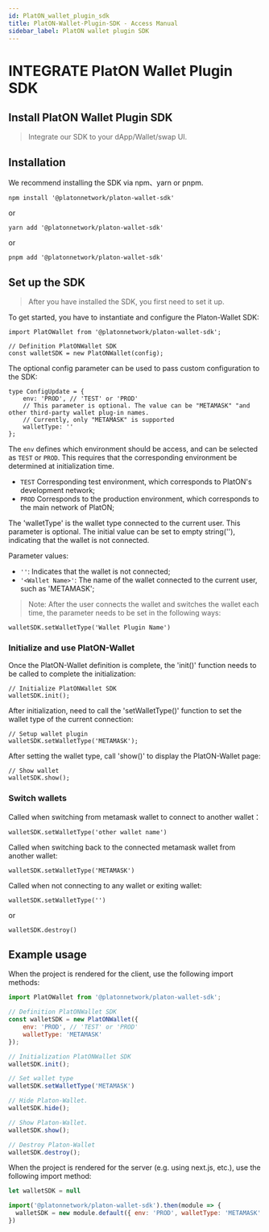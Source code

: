 ```yaml
---
id: PlatON_wallet_plugin_sdk
title: PlatON-Wallet-Plugin-SDK - Access Manual
sidebar_label: PlatON wallet plugin SDK
---
```


# INTEGRATE PlatON Wallet Plugin SDK

## Install PlatON Wallet Plugin SDK

> Integrate our SDK to your dApp/Wallet/swap UI.

## Installation

We recommend installing the SDK via npm、yarn or pnpm.

```
npm install '@platonnetwork/platon-wallet-sdk'
```

or

```
yarn add '@platonnetwork/platon-wallet-sdk'
```

or

```
pnpm add '@platonnetwork/platon-wallet-sdk'
```


## Set up the SDK

> After you have installed the SDK, you first need to set it up.

To get started, you have to instantiate and configure the Platon-Wallet SDK:

```
import PlatOWallet from '@platonnetwork/platon-wallet-sdk';

// Definition PlatONWallet SDK
const walletSDK = new PlatONWallet(config);
```

The optional config parameter can be used to pass custom configuration to the SDK:

```
type ConfigUpdate = {
    env: 'PROD', // 'TEST' or 'PROD'
	// This parameter is optional. The value can be "METAMASK" "and other third-party wallet plug-in names. 
	// Currently, only "METAMASK" is supported
	walletType: ''	
};
```

The `env` defines which environment should be access, and can be selected as `TEST` or `PROD`. This requires that 
the corresponding environment be determined at initialization time.

- `TEST` Corresponding test environment, which corresponds to PlatON's development network;
- `PROD` Corresponds to the production environment, which corresponds to the main network of PlatON;


The 'walletType' is the wallet type connected to the current user. This parameter is optional. The initial 
value can be set to empty string(''), indicating that the wallet is not connected.

Parameter values:
- `''`: Indicates that the wallet is not connected;
- `'<Wallet Name>'`: The name of the wallet connected to the current user, such as 'METAMASK';

> Note: After the user connects the wallet and switches the wallet each time, the parameter needs to be set in the following ways:

```
walletSDK.setWalletType('Wallet Plugin Name')
```

### Initialize and use PlatON-Wallet

Once the PlatON-Wallet definition is complete, the 'init()' function needs to be called to complete the initialization:

```
// Initialize PlatONWallet SDK
walletSDK.init();
```

After initialization, need to call the 'setWalletType()' function to set the wallet type of the current connection:

```
// Setup wallet plugin
walletSDK.setWalletType('METAMASK');
```

After setting the wallet type, call 'show()' to display the PlatON-Wallet page:

```
// Show wallet
walletSDK.show();
```


### Switch wallets

Called when switching from metamask wallet to connect to another wallet：

```
walletSDK.setWalletType('other wallet name')
```

Called when switching back to the connected metamask wallet from another wallet:

```
walletSDK.setWalletType('METAMASK')
```

Called when not connecting to any wallet or exiting wallet: 

```
walletSDK.setWalletType('')
```

or 

```
walletSDK.destroy()
```


## Example usage

When the project is rendered for the client, use the following import methods:

```js
import PlatOWallet from '@platonnetwork/platon-wallet-sdk';

// Definition PlatONWallet SDK
const walletSDK = new PlatONWallet({
    env: 'PROD', // 'TEST' or 'PROD'
	walletType: 'METAMASK'
});

// Initialization PlatONWallet SDK
walletSDK.init();

// Set wallet type
walletSDK.setWalletType('METAMASK')

// Hide Platon-Wallet.
walletSDK.hide();

// Show Platon-Wallet.
walletSDK.show();

// Destroy Platon-Wallet
walletSDK.destroy();
```

When the project is rendered for the server (e.g. using next.js, etc.), use the following import method:

```next.js
let walletSDK = null

import('@platonnetwork/platon-wallet-sdk').then(module => {
  walletSDK = new module.default({ env: 'PROD', walletType: 'METAMASK' })
})
```


